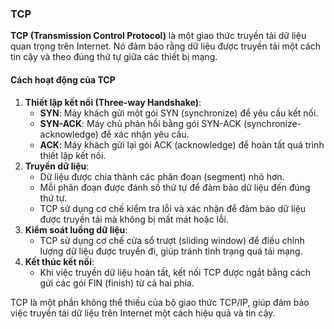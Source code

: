 ### TCP

**TCP (Transmission Control Protocol)** là một giao thức truyền tải dữ liệu quan trọng trên Internet. Nó đảm bảo rằng dữ liệu được truyền tải một cách tin cậy và theo đúng thứ tự giữa các thiết bị mạng.

#### Cách hoạt động của TCP

1. **Thiết lập kết nối (Three-way Handshake)**:
    - **SYN**: Máy khách gửi một gói SYN (synchronize) để yêu cầu kết nối.
    - **SYN-ACK**: Máy chủ phản hồi bằng gói SYN-ACK (synchronize-acknowledge) để xác nhận yêu cầu.
    - **ACK**: Máy khách gửi lại gói ACK (acknowledge) để hoàn tất quá trình thiết lập kết nối.
2. **Truyền dữ liệu**:
    - Dữ liệu được chia thành các phân đoạn (segment) nhỏ hơn.
    - Mỗi phân đoạn được đánh số thứ tự để đảm bảo dữ liệu đến đúng thứ tự.
    - TCP sử dụng cơ chế kiểm tra lỗi và xác nhận để đảm bảo dữ liệu được truyền tải mà không bị mất mát hoặc lỗi.
3. **Kiểm soát luồng dữ liệu**:
    - TCP sử dụng cơ chế cửa sổ trượt (sliding window) để điều chỉnh lượng dữ liệu được truyền đi, giúp tránh tình trạng quá tải mạng.
4. **Kết thúc kết nối**:
    - Khi việc truyền dữ liệu hoàn tất, kết nối TCP được ngắt bằng cách gửi các gói FIN (finish) từ cả hai phía.

TCP là một phần không thể thiếu của bộ giao thức TCP/IP, giúp đảm bảo việc truyền tải dữ liệu trên Internet một cách hiệu quả và tin cậy.